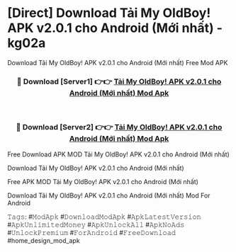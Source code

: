# [Direct] Download Tải My OldBoy! APK v2.0.1 cho Android (Mới nhất) - kg02a
Download Tải My OldBoy! APK v2.0.1 cho Android (Mới nhất) Free Mod APK

<div align="center">
<h3>🔴 Download [Server1] 👉👉 <a href="https://apk-comot.site?title=Tải_My_OldBoy!_APK_v2.0.1_cho_Android_(Mới_nhất)">Tải My OldBoy! APK v2.0.1 cho Android (Mới nhất) Mod Apk</a></h3><br>

<h3>🔴 Download [Server2] 👉👉 <a href="https://apk-comot.site?title=Tải_My_OldBoy!_APK_v2.0.1_cho_Android_(Mới_nhất)">Tải My OldBoy! APK v2.0.1 cho Android (Mới nhất) Mod Apk</a></h3>
</div>


Free Download APK MOD Tải My OldBoy! APK v2.0.1 cho Android (Mới nhất)

Download Tải My OldBoy! APK v2.0.1 cho Android (Mới nhất) 

Free APK MOD Tải My OldBoy! APK v2.0.1 cho Android (Mới nhất) 

Download Tải My OldBoy! APK v2.0.1 cho Android (Mới nhất) Mod For Android

𝚃𝚊𝚐𝚜: #𝙼𝚘𝚍𝙰𝚙𝚔 #𝙳𝚘𝚠𝚗𝚕𝚘𝚊𝚍𝙼𝚘𝚍𝙰𝚙𝚔 #𝙰𝚙𝚔𝙻𝚊𝚝𝚎𝚜𝚝𝚅𝚎𝚛𝚜𝚒𝚘𝚗 #𝙰𝚙𝚔𝚄𝚗𝚕𝚒𝚖𝚒𝚝𝚎𝚍𝙼𝚘𝚗𝚎𝚢 #𝙰𝚙𝚔𝚄𝚗𝚕𝚘𝚌𝚔𝙰𝚕𝚕 #𝙰𝚙𝚔𝙽𝚘𝙰𝚍𝚜 #𝚄𝚗𝚕𝚘𝚌𝚔𝙿𝚛𝚎𝚖𝚒𝚞𝚖 #𝙵𝚘𝚛𝙰𝚗𝚍𝚛𝚘𝚒𝚍 #𝙵𝚛𝚎𝚎𝙳𝚘𝚠𝚗𝚕𝚘𝚊𝚍 #home_design_mod_apk